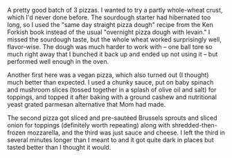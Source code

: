 A pretty good batch of 3 pizzas. I wanted to try a partly whole-wheat crust, which I'd never done before. The sourdough starter had hibernated too long, so I used the "same day straight pizza dough" recipe from the Ken Forkish book instead of the usual "overnight pizza dough with levain." I missed the sourdough taste, but the whole wheat worked surprisingly well, flavor-wise. The dough was much harder to work with – one ball tore so much right away that I bunched it back up and ended up not using it – but performed well enough in the oven.

Another first here was a vegan pizza, which also turned out (I thought) much better than expected. I used a chunky sauce, put on baby spinach and mushroom slices (tossed together in a splash of olive oil and salt) for toppings, and topped it after baking with a ground cashew and nutritional yeast grated parmesan alternative that Mom had made.

The second pizza got sliced and pre-sautéed Brussels sprouts and sliced onion for toppings (definitely worth repeating) along with shredded-then-frozen mozzarella, and the third was just sauce and cheese. I left the third in several minutes longer than I meant to and it got quite dark in places but tasted better than I thought it would.
